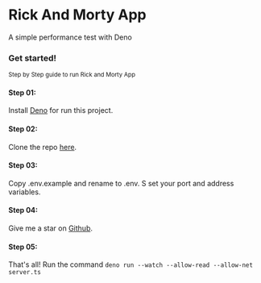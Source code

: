 # Rick And Morty App
 A simple performance test with Deno


### Get started!

<small>Step by Step guide to run Rick and Morty App</small>

#### Step 01:

Install [Deno](https://deno.land/#installation) for run this project.

#### Step 02:

Clone the repo [here](https://github.com/AleejandroReyna/rick-and-morty).

#### Step 03:

Copy .env.example and rename to .env. S set your port and address variables.

#### Step 04:

Give me a star on [Github](https://github.com/AleejandroReyna/rick-and-morty).

#### Step 05:

That's all! Run the command `deno run --watch --allow-read --allow-net server.ts`
